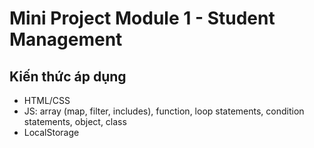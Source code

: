 # Mini Project Module 1 - Student Management

## Kiến thức áp dụng
+ HTML/CSS
+ JS: array (map, filter, includes), function, loop statements, condition statements, object, class
+ LocalStorage